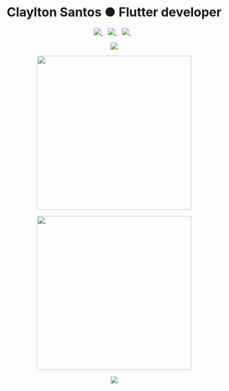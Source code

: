 <h1 align='center'>
  Claylton Santos ● Flutter developer
</h1>

<p align='center'>
  
  <a href="https://wa.me/5575997081234?text=Olá!%20Claylton%20vim%20do%20Github">
    <img src="https://img.shields.io/badge/WHATSAPP-%2325D366.svg?&style=for-the-badge&logo=whatsapp&logoColor=white" />    
  </a>&nbsp;&nbsp;
  <a href="https://www.linkedin.com/in/claylton-dos-santos-pinto-97816a150/">
    <img src="https://img.shields.io/badge/linkedin-%230077B5.svg?&style=for-the-badge&logo=linkedin&logoColor=white" />
  </a>&nbsp;&nbsp;
  <a href="https://www.instagram.com/clayltonsp/">
    <img src="https://img.shields.io/badge/instagram-%23E4405F.svg?&style=for-the-badge&logo=instagram&logoColor=white" />        
  </a>&nbsp;&nbsp;
  
  <p align='center'>
  <a href='mailto:clayltonsp@hotmail.com'>
  <img src="https://img.shields.io/badge/-clayltonsp@hotmail.com-0078D4?style=flat-square&logo=microsoft-outlook&logoColor=white&logoColor=white&link=mailto:clayltonsp@hotmail.com" />   
    
  </a>
</p>

<p align='center'>
  <a href="#"><img src="https://github-readme-stats.vercel.app/api?username=claylton&show_icons=true&count_private=true&theme=dark" width="350"></a>
</p>

<p align='center'>
  <a href="#"><img src="https://github-readme-stats.vercel.app/api/top-langs/?username=claylton&layout=compact&theme=dark&count_private=true" width="350"></a>
</p>

<p align='center'>
  <a href="#"><img src="https://badges.pufler.dev/visits/claylton/claylton"></a>
</p>
